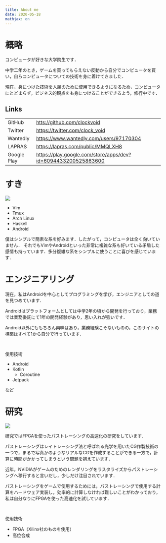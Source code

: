 ```yaml
---
title: About me
date: 2020-05-18
mathjax: on
---
```


# 概略
コンピュータが好きな大学院生です．

中学二年のとき，ゲームを買ってもらえない反動から自分でコンピュータを買い，自らコンピュータについての技術を身に着けてきました．

現在，身につけた技術を人類のために使用できるようになるため，コンピュータにとどまらず，ビジネス的観点をも身につけることができるよう，修行中です．

## Links
| | |
| --- | --- |
| GitHub | [htts://github.com/clockvoid ](https://github.com/clockvoid) |
| Twitter | [https://twitter.com/clock_void ](https://twitter.com/clock_void) |
| Wantedly | [https://www.wantedly.com/users/97170304 ](https://www.wantedly.com/users/97170304) |
| LAPRAS | [https://lapras.com/public/MMQLXH8 ](https://lapras.com/public/MMQLXH8) |
| Google Play | [https://play.google.com/store/apps/dev?id=6094433200525863600 ](https://play.google.com/store/apps/dev?id=6094433200525863600) |

# すき

![](https://i.imgur.com/7zaUUtQ.png)

- Vim
- Tmux
- Arch Linux
- Haskell
- Android

僕はシンプルで簡素な系を好みます．したがって，コンピュータは全く向いていません．
それでもVimやAndroidといった非常に複雑な系も好いている矛盾した感情も持っています．多分複雑な系をシンプルに使うことに喜びを感じています．

# エンジニアリング
現在，私はAndroidを中心としてプログラミングを学び，エンジニアとしての道を見つめています．

Androidはプラットフォームとしては中学2年の頃から開発を行っており，業務では業務委託にて1年の開発経験があり，思い入れが強いです．

Android以外にももちろん興味はあり，業務経験こそないものの，このサイトの構築はすべて1から自分で行っています．

<br>

使用技術

- Android
- Kotlin
    - Coroutine
- Jetpack

など

# 研究

![](https://i.imgur.com/EqKfoNr.png)

研究ではFPGAを使ったパストレーシングの高速化の研究をしています．

パストレーシングはレイトレーシング法と呼ばれる光学を用いたCG作製技術の一つで，まるで写真かのようなリアルなCGを作成することができる一方で，計算に時間がかかってしまうという問題を抱えています．

近年，NVIDIAがゲームのためのレンダリングをラスタライズからパストレーシングへ移行すると言いだし，少しだけ注目されています．

パストレーシングをゲームで使用するためには，パストレーシングで使用する計算をハードウェア実装し，効率的に計算しなければ難しいことがわかっており，私は自分なりにFPGAを使った高速化を試しています．

<br>

使用技術

- FPGA（Xilinx社のものを使用）
- 高位合成

